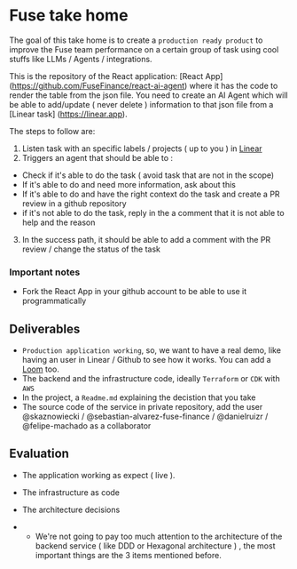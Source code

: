 # Fuse take home

The goal of this take home is to create a `production ready product` to improve the Fuse team performance on a certain group of task using cool stuffs like LLMs / Agents / integrations.

This is the repository of the React application: [React App] (https://github.com/FuseFinance/react-ai-agent) where it has the code to render the table from the json file. You need to create an AI Agent which will be able to add/update ( never delete ) information to that json file from a [Linear task] (https://linear.app).

The steps to follow are:

1. Listen task with an specific labels / projects ( up to you ) in [Linear](https://linear.app)
2. Triggers an agent that should be able to :

- Check if it's able to do the task ( avoid task that are not in the scope)
- If it's able to do and need more information, ask about this
- If it's able to do and have the right context do the task and create a PR review in a github repository
- if it's not able to do the task, reply in the a comment that it is not able to help and the reason

3. In the success path, it should be able to add a comment with the PR review / change the status of the task

### Important notes

- Fork the React App in your github account to be able to use it programmatically

## Deliverables

- `Production application working`, so, we want to have a real demo, like having an user in Linear / Github to see how it works. You can add a [Loom](https://loom.com/)  too.
- The backend and the infrastructure code, ideally `Terraform` or `CDK` with `AWS`
- In the project, a `Readme.md` explaining the decistion that you take
- The source code of the service in private repository, add the user @skaznowiecki / @sebastian-alvarez-fuse-finance / @danielruizr / @felipe-machado as a collaborator

## Evaluation

- The application working as expect ( live ).
- The infrastructure as code
- The architecture decisions

- - We're not going to pay too much attention to the architecture of the backend service ( like DDD or Hexagonal architecture ) , the most important things are the 3 items mentioned before.
